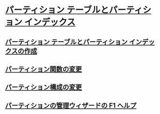 # [パーティション テーブルとパーティション インデックス](partitioned-tables-and-indexes.md)
## [パーティション テーブルとパーティション インデックスの作成](create-partitioned-tables-and-indexes.md)
## [パーティション関数の変更](modify-a-partition-function.md)
## [パーティション構成の変更](modify-a-partition-scheme.md)
## [パーティションの管理ウィザードの F1 ヘルプ](manage-partition-wizard-f1-help.md)
